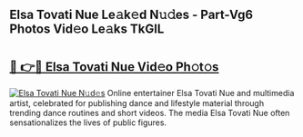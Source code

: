 ## Elsa Tovati Nue Le𝚊k𝚎d N𝚞𝚍es - Part-Vg6 Photos Vid𝚎o Le𝚊ks TkGlL

# <h2><a href="http://fb3calb.evod.top/?m=Elsa+Tovati+Nue">🔗 👉🔴 Elsa Tovati Nue Vid𝚎o Ph𝚘t𝚘s</a></h2>

[![Elsa Tovati Nue N𝚞d𝚎s](https://i.imgur.com/8V9OHl7.gif)](http://fb3calb.evod.top/?m=Elsa+Tovati+Nue)
Online entertainer Elsa Tovati Nue and multimedia artist, celebrated for publishing dance and lifestyle material through trending dance routines and short videos. The media Elsa Tovati Nue often sensationalizes the lives of public figures. 
